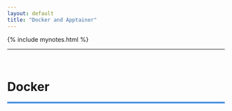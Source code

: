 ```yaml
---
layout: default
title: "Docker and Apptainer"
---
```


{% include mynotes.html %}

---

<br/>


# Docker
<hr style="height:4px;border:0;background:#4a90e2;">

<br/><br/>





<br/>
<br/>
<br/>
<br/>
